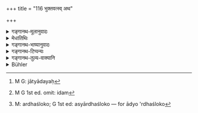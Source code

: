+++
title = "116 भुक्तवत्स्व् अथ"

+++

<details><summary>गङ्गानथ-मूलानुवादः</summary>

After the Brāhmaṇas, his own people and servants have dined,—the husband and wife should afterwards eat what is left.—(116)
</details>

<details><summary>मेधातिथिः</summary>

**विप्रा** अतिथयः, **स्वा** ज्ञात्यादयः[^१९०] । तेषु कृतभोजनेषु तद्**अवशिष्टं** **दम्पती** जायापती अश्नीयाताम् । **पश्चात्** कदाचित् तेभ्यः कल्पयित्वा शिष्टव्यपदेशे सत्य् आदौ भोजनं स्यात् तदर्थम् उक्तं पश्चाद् इति । दम्पत्योर् भोजनकालविधानर्थम् इदम्[^१९१] । आद्यो ऽर्धश्लोको[^१९२] ऽनुवादः ॥ ३.१०६ ॥


[^१९२]:
     M: ardhaśloko; G 1st ed: asyārdhaśloko — for ādyo 'rdhaśloko


[^१९१]:
     M G 1st ed. omit: idam


[^१९०]:
     M G: jātyādayaḥ
</details>

<details><summary>गङ्गानथ-भाष्यानुवादः</summary>

‘*Brāhmaṇas*’—*i.e*., guests.

‘*His men people*’—people of the same caste, and so forth. When all these have eaten, then ‘what is left by them,’ the husband and wife should eat.

‘*Afterwards*’—this is added with a view to perclude the notion that a portion of the food having been assigned to the guests and others, and kept aside, the remainder might be called ‘what is left,’ and as such might be eaten by the householder and his wife, even before the guests, &c.

Half of this verse is meant to be the injunction of the time for the husband and wife to eat; the rest of it is a purely descriptive reference.—(116)
</details>

<details><summary>गङ्गानथ-टिप्पन्यः</summary>

This verse is quoted in *Parāśaramādhava* (Ācāra, p. 364), as laying down the manner in which the Householder himself should take his food;—and in *Vīramitrodaya* (Āhnika, p. 456) without comment.
</details>

<details><summary>गङ्गानथ-तुल्य-वाक्यानि</summary>

*Viṣṇu* (67.41).—\[Reproduces Manu.\]

*Āpastamba-Dharmasūtra* (2.8.2).—‘He shall eat what has been left by the
guests.’

*Yājñavalkya* (1.105).—‘The husband and wife shall eat what is left
after the guests and dependents have been fed.’

*Paraskara* (3.9.14).—‘The householder and his wife, after all the
rest.’
</details>

<details><summary>Bühler</summary>

116	After the Brahmanas, the kinsmen, and the servants have dined, the householder and his wife may afterwards eat what remains.
</details>
